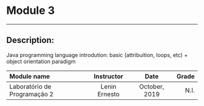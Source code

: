 # Module 3

--- 

## Description: 
Java programming language introdution: basic (attribuition, loops, etc) + object orientation paradigm 

| Module name | Instructor | Date | Grade |
| :---------- | :--------: | :---: | ----: |
| Laboratório de Programação 2 | Lenin Ernesto | October, 2019 | N.I. |
